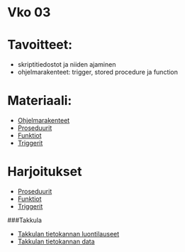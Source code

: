 # Vko 03
# Tavoitteet:

- skriptitiedostot ja niiden ajaminen
- ohjelmarakenteet: trigger, stored procedure ja function


# Materiaali: 
- [ Ohjelmarakenteet ](skriptit.md)
- [ Proseduurit ](stored_proc.md)
- [ Funktiot ](function.md)
- [ Triggerit ](trigger.md)

# Harjoitukset
- [Proseduurit](Tehtava_01.md)
- [Funktiot](Tehtava_02.md)
- [Triggerit](Tehtava_03.md)

###Takkula

- [Takkulan tietokannan luontilauseet](Takkula_CREATE.sql)
- [Takkulan tietokannan data](Takkula_INSERT.sql)

<!-- 
- [ Luentokalvot ](Luentokalvot_03.pdf)
- [ Käyttäjätunnukset ](Kayttajatunnukset.pdf)

# Tehtävät:   
- [ Tehtävä 1: Käyttäjätunnuksen luoti ja oikeudet ](Tehtava_01.md)
- [ Tehtävä 1: Vastaus ](Tehtava_1_Vastaus.sql)
- [ Tehtävä 2: Käyttäjäroolien luonti ja käyttäjien lisääminen sekä oikeuksien antaminen roolille. ](Tehtava_02.md)
- [ Tehtävä 2: Vastaus ](Tehtava_2_Vastaus.sql) -->
